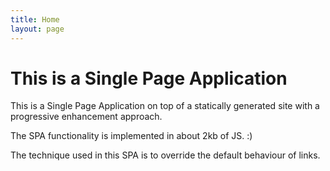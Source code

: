 ```yaml
---
title: Home
layout: page
---
```


# This is a Single Page Application

This is a Single Page Application on top of a statically generated site with a progressive enhancement approach.

The SPA functionality is implemented in about 2kb of JS. :)

The technique used in this SPA is to override the default behaviour of links. 